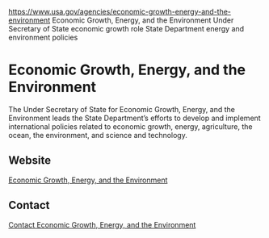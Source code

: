 

https://www.usa.gov/agencies/economic-growth-energy-and-the-environment
Economic Growth, Energy, and the Environment
Under Secretary of State economic growth role
State Department energy and environment policies

# Economic Growth, Energy, and the Environment

The Under Secretary of State for Economic Growth, Energy, and the Environment leads the State Department’s efforts to develop and implement international policies related to economic growth, energy, agriculture, the ocean, the environment, and science and technology.

## Website

[Economic Growth, Energy, and the Environment](https://www.state.gov/bureaus-offices/under-secretary-for-economic-growth-energy-and-the-environment/)

## Contact

[Contact Economic Growth, Energy, and the Environment](https://register.state.gov/contactus/)
